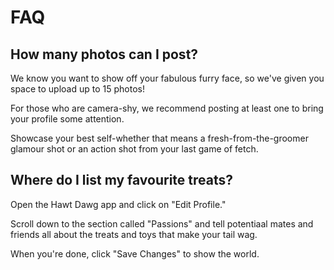 # FAQ

## How many photos can I post?

We know you want to show off your fabulous furry face, so we've given you space to upload up to 15 photos!

For those who are camera-shy, we recommend posting at least one to bring your profile some attention.

Showcase your best self-whether that means a fresh-from-the-groomer glamour shot or an action shot from your last game of fetch.

## Where do I list my favourite treats?

Open the Hawt Dawg app and click on "Edit Profile."

Scroll down to the section called "Passions" and tell potentiaal mates and friends all about the treats and toys that make your tail wag.

When you're done, click "Save Changes" to show the world.
